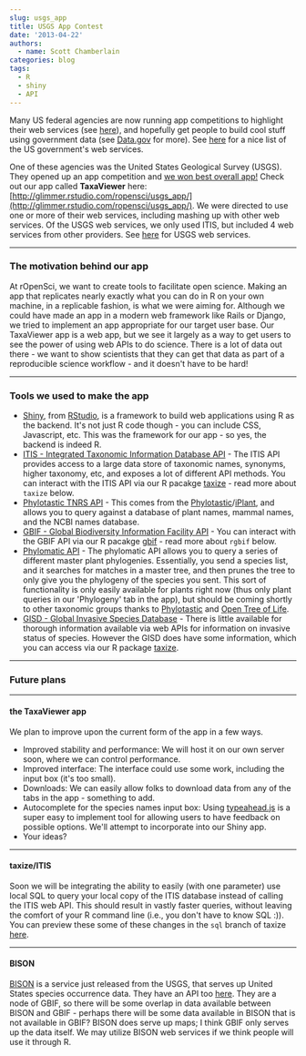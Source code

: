 ```yaml
---
slug: usgs_app
title: USGS App Contest
date: '2013-04-22'
authors:
  - name: Scott Chamberlain
categories: blog
tags:
  - R
  - shiny
  - API
---
```


Many US federal agencies are now running app competitions to highlight their web services (see [here](http://challenge.gov/)), and hopefully get people to build cool stuff using government data (see [Data.gov](http://www.data.gov/) for more). See [here](https://github.com/GSA/slash-developer-pages#readme) for a nice list of the US government's web services.

One of these agencies was the United States Geological Survey (USGS). They opened up an app competition and [we won best overall app!](http://applifyingusgsdata.challenge.gov/submissions/14242-taxaviewer)  Check out our app called **TaxaViewer** here: [http://glimmer.rstudio.com/ropensci/usgs_app/](http://glimmer.rstudio.com/ropensci/usgs_app/). We were directed to use one or more of their web services, including mashing up with other web services. Of the USGS web services, we only used ITIS, but included 4 web services from other providers. See [here](http://www.usgs.gov/core_science_systems/csas/activities.html) for USGS web services.

***************

### The motivation behind our app

At rOpenSci, we want to create tools to facilitate open science. Making an app that replicates nearly exactly what you can do in R on your own machine, in a replicable fashion, is what we were aiming for. Although we could have made an app in a modern web framework like Rails or Django, we tried to implement an app appropriate for our target user base. Our TaxaViewer app is a web app, but we see it largely as a way to get users to see the power of using web APIs to do science. There is a lot of data out there - we want to show scientists that they can get that data as part of a reproducible science workflow - and it doesn't have to be hard!

***************

### Tools we used to make the app

+ [Shiny](http://www.rstudio.com/shiny/), from [RStudio](http://www.rstudio.com/), is a framework to build web applications using R as the backend. It's not just R code though - you can include CSS, Javascript, etc.  This was the framework for our app - so yes, the backend is indeed R.
+ [ITIS - Integrated Taxonomic Information Database API](http://www.itis.gov/) - The ITIS API provides access to a large data store of taxonomic names, synonyms, higher taxonomy, etc, and exposes a lot of different API methods. You can interact with the ITIS API via our R pacakge [taxize](https://github.com/ropensci/taxize_) - read more about `taxize` below.
+ [Phylotastic TNRS API](http://api.phylotastic.org/tnrs) - This comes from the [Phylotastic](http://phylotastic.org/)/[iPlant](http://www.iplantcollaborative.org/), and allows you to query against a database of plant names, mammal names, and the NCBI names database.
+ [GBIF - Global Biodiversity Information Facility API](http://data.gbif.org/tutorial/services) - You can interact with the GBIF API via our R pacakge [gbif](https://github.com/ropensci/rgbif) - read more about `rgbif` below.
+ [Phylomatic API](http://phylodiversity.net/phylomatic/) - The phylomatic API allows you to query a series of different master plant phylogenies. Essentially, you send a species list, and it searches for matches in a master tree, and then prunes the tree to only give you the phylogeny of the species you sent. This sort of functionality is only easily available for plants right now (thus only plant queries in our 'Phylogeny' tab in the app), but should be coming shortly to other taxonomic groups thanks to [Phylotastic](http://phylotastic.org/) and [Open Tree of Life](http://opentreeoflife.org/).
+ [GISD - Global Invasive Species Database](http://www.issg.org/database/welcome/) - There is little available for thorough information available via web APIs for information on invasive status of species. However the GISD does have some information, which you can access via our R package [taxize](https://github.com/ropensci/taxize_).

***************

### Future plans

***************

#### the TaxaViewer app

We plan to improve upon the current form of the app in a few ways.

+ Improved stability and performance: We will host it on our own server soon, where we can control performance.
+ Improved interface: The interface could use some work, including the input box (it's too small).
+ Downloads: We can easily allow folks to download data from any of the tabs in the app - something to add.
+ Autocomplete for the species names input box: Using [typeahead.js](https://github.com/twitter/typeahead.js/) is a super easy to implement tool for allowing users to have feedback on possible options. We'll attempt to incorporate into our Shiny app.
+ Your ideas?

***************

#### taxize/ITIS

Soon we will be integrating the ability to easily (with one parameter) use local SQL to query your local copy of the ITIS database instead of calling the ITIS web API. This should result in vastly faster queries, without leaving the comfort of your R command line (i.e., you don't have to know SQL :)). You can preview these some of these changes in the `sql` branch of taxize [here](https://github.com/ropensci/taxize_/tree/sql).

***************

#### BISON

[BISON](http://bison.usgs.ornl.gov/) is a service just released from the USGS, that serves up United States species occurrence data. They have an API too [here](http://bison.usgs.ornl.gov/services.html).  They are a node of GBIF, so there will be some overlap in data available between BISON and GBIF - perhaps there will be some data available in BISON that is not available in GBIF? BISON does serve up maps; I think GBIF only serves up the data itself.  We may utilize BISON web services if we think people will use it through R.
